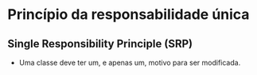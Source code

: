 # Princípio da responsabilidade única
## Single Responsibility Principle (SRP)

- Uma classe deve ter um, e apenas um, motivo para ser modificada.


